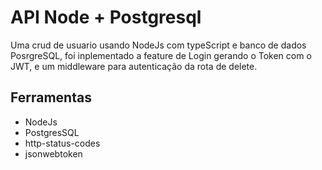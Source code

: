 # API Node + Postgresql

Uma crud de usuario usando NodeJs com typeScript e banco de dados PosrgreSQL, foi inplementado a feature de Login gerando o Token com o JWT, e um middleware para autenticação da rota de delete.

## Ferramentas

- NodeJs
- PostgresSQL
- http-status-codes
- jsonwebtoken
